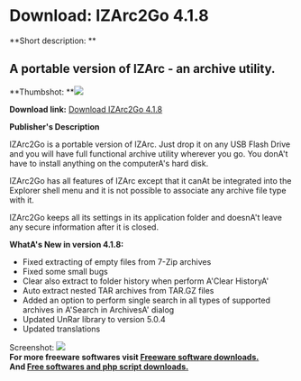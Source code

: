 # Download: IZArc2Go 4.1.8

**Short description: **

## A portable version of IZArc - an archive utility.

  
**Thumbshot: **![](http://www.freewarefiles.com/screenshot/izarc_md.jpg)   
  
**Download link:** [Download IZArc2Go 4.1.8](http://freesoftwares.boysofts.com/IZArc2Go_program_30506.html)  
  

**Publisher's Description**  
  

IZArc2Go is a portable version of IZArc. Just drop it on any USB Flash Drive
and you will have full functional archive utility wherever you go. You donA't
have to install anything on the computerA's hard disk.

IZArc2Go has all features of IZArc except that it canAt be integrated into the
Explorer shell menu and it is not possible to associate any archive file type
with it.

IZArc2Go keeps all its settings in its application folder and doesnA't leave
any secure information after it is closed.

**WhatA's New in version 4.1.8:**

  * Fixed extracting of empty files from 7-Zip archives 
  * Fixed some small bugs 
  * Clear also extract to folder history when perform A'Clear HistoryA' 
  * Auto extract nested TAR archives from TAR.GZ files 
  * Added an option to perform single search in all types of supported archives in A'Search in ArchivesA' dialog 
  * Updated UnRar library to version 5.0.4 
  * Updated translations 

  
  
Screenshot: ![](http://www.freewarefiles.com/screenshot/izarc.jpg)  
**For more freeware softwares visit [Freeware software downloads.](http://freesoftwares.boysofts.com/)**   
**And [Free softwares and php script downloads.](http://www.boysofts.com/)**

